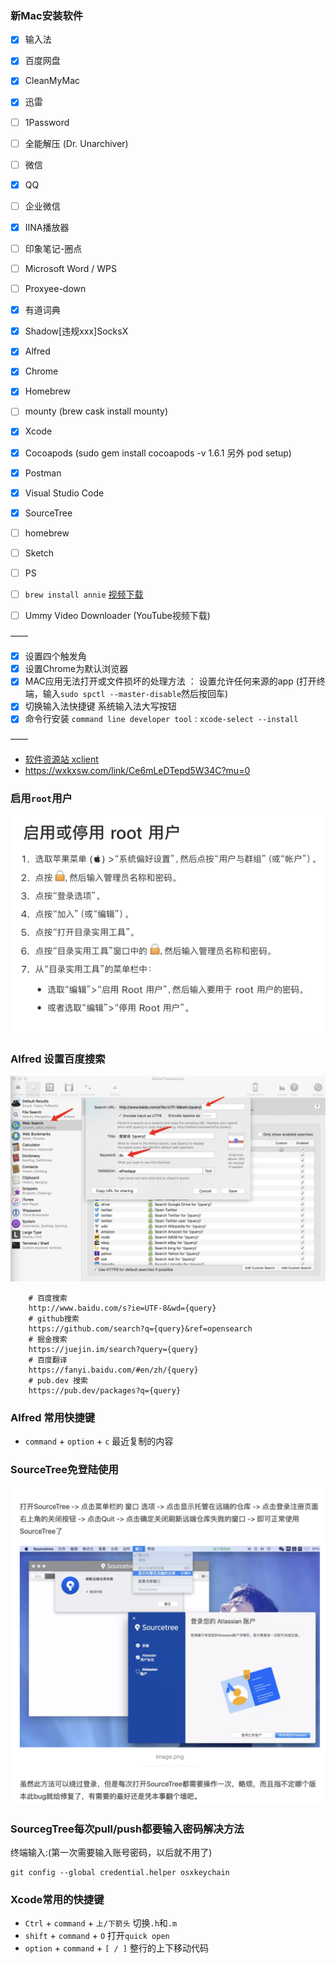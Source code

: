 ### 新Mac安装软件

- [x] 输入法
- [x] 百度网盘
- [x] CleanMyMac
- [x] 迅雷
- [ ] 1Password
- [ ] 全能解压 (Dr. Unarchiver)
- [ ] 微信
- [x] QQ
- [ ] 企业微信
- [x] IINA播放器
- [ ] 印象笔记-圈点
- [ ] Microsoft Word / WPS
- [ ] Proxyee-down
- [x] 有道词典 
- [x] Shadow[违规xxx]SocksX 
- [x] Alfred 
- [x] Chrome
- [x] Homebrew 
- [ ] mounty (brew cask install mounty)

- [x] Xcode
- [x] Cocoapods (sudo gem install cocoapods -v 1.6.1 另外 pod setup)
- [x] Postman
- [x] Visual Studio Code
- [x] SourceTree
- [ ] homebrew 
- [ ] Sketch
- [ ] PS
- [ ] `brew install annie` [视频下载](https://github.com/iawia002/annie#download-a-video) 
- [ ] Ummy Video Downloader (YouTube视频下载)

——

- [x] 设置四个触发角
- [x] 设置Chrome为默认浏览器
- [x] MAC应用无法打开或文件损坏的处理方法 ： 设置允许任何来源的app  (打开终端，输入`sudo spctl --master-disable`然后按回车)
- [x] 切换输入法快捷键 系统输入法大写按钮
- [x] 命令行安装 `command line developer tool` : `xcode-select --install` 

——

- [软件资源站 xclient](xclient.info)  
- https://wxkxsw.com/link/Ce6mLeDTepd5W34C?mu=0

### 启用`root`用户

![](../src/imgs/mac_root.png)

### Alfred 设置百度搜索

![](../src/imgs/aflred_search.jpg)

```shell
    # 百度搜索
    http://www.baidu.com/s?ie=UTF-8&wd={query}
    # github搜索
    https://github.com/search?q={query}&ref=opensearch
    # 掘金搜索
    https://juejin.im/search?query={query}
    # 百度翻译
    https://fanyi.baidu.com/#en/zh/{query}
    # pub.dev 搜索
    https://pub.dev/packages?q={query}
```
### Alfred 常用快捷键

+ `command` + `option` + `c` 最近复制的内容

### SourceTree免登陆使用

![](../src/imgs/sourcetree_withoutlogin.png)

### SourcegTree每次pull/push都要输入密码解决方法

终端输入:(第一次需要输入账号密码，以后就不用了)
```shell
git config --global credential.helper osxkeychain  
```

### Xcode常用的快捷键 

+ `Ctrl` + `command` + `上/下箭头` 切换`.h`和`.m`
+ `shift` + `command` + `O` 打开`quick open`
+ `option` + `command` + `[ / ]` 整行的上下移动代码